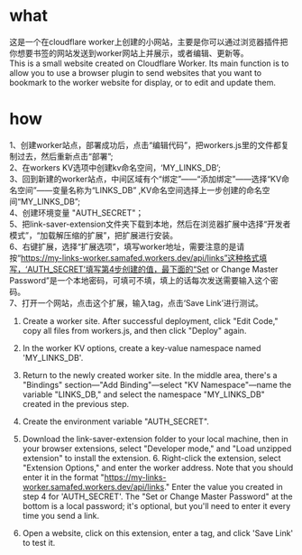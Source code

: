 # what
这是一个在cloudflare worker上创建的小网站，主要是你可以通过浏览器插件把你想要书签的网站发送到worker网站上并展示，或者编辑、更新等。  
This is a small website created on Cloudflare Worker. Its main function is to allow you to use a browser plugin to send websites that you want to bookmark to the worker website for display, or to edit and update them.  

# how

1、创建worker站点，部署成功后，点击“编辑代码”，把workers.js里的文件都复制过去，然后重新点击“部署”;  
2、在workers KV选项中创建kv命名空间，‘MY_LINKS_DB’;  
3、回到新建的worker站点，中间区域有个“绑定”——“添加绑定”——选择“KV命名空间”——变量名称为“LINKS_DB” ,KV命名空间选择上一步创建的命名空间“MY_LINKS_DB”;  
4、创建环境变量 "AUTH_SECRET"；  
5、把link-saver-extension文件夹下载到本地，然后在浏览器扩展中选择“开发者模式”，“加载解压缩的扩展”，把扩展进行安装。  
6、右键扩展，选择“扩展选项”，填写worker地址，需要注意的是请按“https://my-links-worker.samafed.workers.dev/api/links”这种格式填写，‘AUTH_SECRET’填写第4步创建的值，最下面的“Set or Change Master Password”是一个本地密码，可填可不填，填上的话每次发送需要输入这个密码。  
7、打开一个网站，点击这个扩展，输入tag，点击‘Save Link’进行测试。     


1. Create a worker site. After successful deployment, click "Edit Code," copy all files from workers.js, and then click "Deploy" again.

2. In the worker KV options, create a key-value namespace named 'MY_LINKS_DB'.

3. Return to the newly created worker site. In the middle area, there's a "Bindings" section—"Add Binding"—select "KV Namespace"—name the variable "LINKS_DB," and select the namespace "MY_LINKS_DB" created in the previous step.

4. Create the environment variable "AUTH_SECRET".

5. Download the link-saver-extension folder to your local machine, then in your browser extensions, select "Developer mode," and "Load unzipped extension" to install the extension. 6. Right-click the extension, select "Extension Options," and enter the worker address. Note that you should enter it in the format "https://my-links-worker.samafed.workers.dev/api/links." Enter the value you created in step 4 for 'AUTH_SECRET'. The "Set or Change Master Password" at the bottom is a local password; it's optional, but you'll need to enter it every time you send a link.

7. Open a website, click on this extension, enter a tag, and click 'Save Link' to test it.
